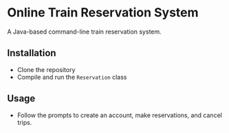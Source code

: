 # Online Train Reservation System

A Java-based command-line train reservation system.

## Installation

- Clone the repository
- Compile and run the `Reservation` class

## Usage

- Follow the prompts to create an account, make reservations, and cancel trips.



